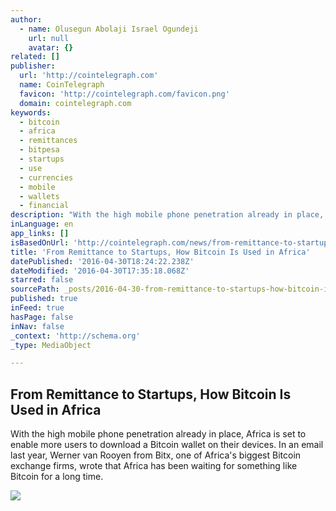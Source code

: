 ```yaml
---
author:
  - name: Olusegun Abolaji Israel Ogundeji
    url: null
    avatar: {}
related: []
publisher:
  url: 'http://cointelegraph.com'
  name: CoinTelegraph
  favicon: 'http://cointelegraph.com/favicon.png'
  domain: cointelegraph.com
keywords:
  - bitcoin
  - africa
  - remittances
  - bitpesa
  - startups
  - use
  - currencies
  - mobile
  - wallets
  - financial
description: "With the high mobile phone penetration already in place, Africa is set to enable more users to download a Bitcoin wallet on their devices. In an email last year, Werner van Rooyen from Bitx, one of Africa's biggest Bitcoin exchange firms, wrote that Africa has been waiting for something like Bitcoin for a long time."
inLanguage: en
app_links: []
isBasedOnUrl: 'http://cointelegraph.com/news/from-remittance-to-startups-how-bitcoin-is-used-in-africa'
title: 'From Remittance to Startups, How Bitcoin Is Used in Africa'
datePublished: '2016-04-30T18:24:22.238Z'
dateModified: '2016-04-30T17:35:18.068Z'
starred: false
sourcePath: _posts/2016-04-30-from-remittance-to-startups-how-bitcoin-is-used-in-africa.md
published: true
inFeed: true
hasPage: false
inNav: false
_context: 'http://schema.org'
_type: MediaObject

---
```

<article style=""><h1>From Remittance to Startups, How Bitcoin Is Used in Africa</h1><p>With the high mobile phone penetration already in place, Africa is set to enable more users to download a Bitcoin wallet on their devices. In an email last year, Werner van Rooyen from Bitx, one of Africa's biggest Bitcoin exchange firms, wrote that Africa has been waiting for something like Bitcoin for a long time.</p><img src="http://cointelegraph.com/images/725_aHR0cDovL2NvaW50ZWxlZ3JhcGguY29tL3N0b3JhZ2UvdXBsb2Fkcy92aWV3LzVjYjdiNDgzN2FhZGQ5YWViNzhhYTUxYjM2NjBlOWE3LnBuZw==.jpg" /></article>